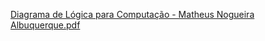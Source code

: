 [Diagrama de Lógica para Computação - Matheus Nogueira Albuquerque.pdf](https://github.com/Nogz04/Logica-Para-Computacao/files/15155701/Diagrama.de.Logica.para.Computacao.-.Matheus.Nogueira.Albuquerque.pdf)
